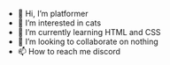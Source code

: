 - 👋 Hi, I’m platformer
- 👀 I’m interested in cats
- 🌱 I’m currently learning HTML and CSS
- 💞️ I’m looking to collaborate on nothing
- 📫 How to reach me discord
<!---
pltfomr/pltfomr is a ✨ special ✨ repository because its `README.md` (this file) appears on your GitHub profile.
You can click the Preview link to take a look at your changes.
--->
